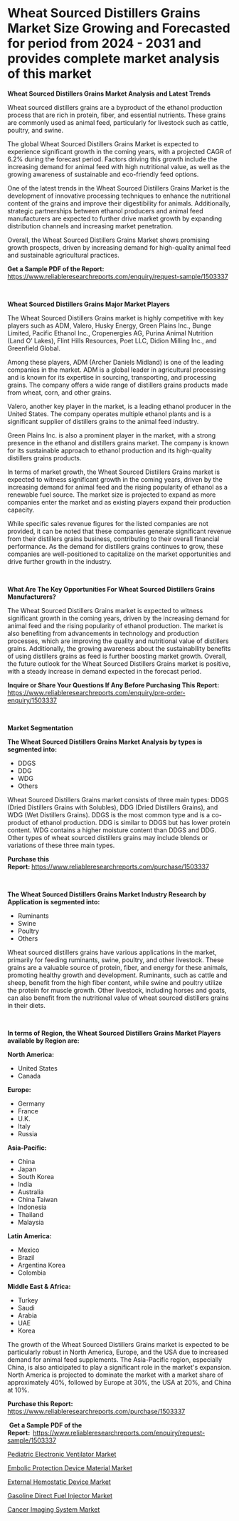 <p><h1>Wheat Sourced Distillers Grains Market Size Growing and Forecasted for period from 2024 - 2031 and provides complete market analysis of this market</h1></p><p><strong>Wheat Sourced Distillers Grains Market Analysis and Latest Trends</strong></p>
<p><p>Wheat sourced distillers grains are a byproduct of the ethanol production process that are rich in protein, fiber, and essential nutrients. These grains are commonly used as animal feed, particularly for livestock such as cattle, poultry, and swine.</p><p>The global Wheat Sourced Distillers Grains Market is expected to experience significant growth in the coming years, with a projected CAGR of 6.2% during the forecast period. Factors driving this growth include the increasing demand for animal feed with high nutritional value, as well as the growing awareness of sustainable and eco-friendly feed options.</p><p>One of the latest trends in the Wheat Sourced Distillers Grains Market is the development of innovative processing techniques to enhance the nutritional content of the grains and improve their digestibility for animals. Additionally, strategic partnerships between ethanol producers and animal feed manufacturers are expected to further drive market growth by expanding distribution channels and increasing market penetration.</p><p>Overall, the Wheat Sourced Distillers Grains Market shows promising growth prospects, driven by increasing demand for high-quality animal feed and sustainable agricultural practices.</p></p>
<p><strong>Get a Sample PDF of the Report:&nbsp;</strong> <a href="https://www.reliableresearchreports.com/enquiry/request-sample/1503337">https://www.reliableresearchreports.com/enquiry/request-sample/1503337</a></p>
<p>&nbsp;</p>
<p><strong>Wheat Sourced Distillers Grains Major Market Players</strong></p>
<p><p>The Wheat Sourced Distillers Grains market is highly competitive with key players such as ADM, Valero, Husky Energy, Green Plains Inc., Bunge Limited, Pacific Ethanol Inc., Cropenergies AG, Purina Animal Nutrition (Land O’ Lakes), Flint Hills Resources, Poet LLC, Didion Milling Inc., and Greenfield Global. </p><p>Among these players, ADM (Archer Daniels Midland) is one of the leading companies in the market. ADM is a global leader in agricultural processing and is known for its expertise in sourcing, transporting, and processing grains. The company offers a wide range of distillers grains products made from wheat, corn, and other grains. </p><p>Valero, another key player in the market, is a leading ethanol producer in the United States. The company operates multiple ethanol plants and is a significant supplier of distillers grains to the animal feed industry.</p><p>Green Plains Inc. is also a prominent player in the market, with a strong presence in the ethanol and distillers grains market. The company is known for its sustainable approach to ethanol production and its high-quality distillers grains products.</p><p>In terms of market growth, the Wheat Sourced Distillers Grains market is expected to witness significant growth in the coming years, driven by the increasing demand for animal feed and the rising popularity of ethanol as a renewable fuel source. The market size is projected to expand as more companies enter the market and as existing players expand their production capacity.</p><p>While specific sales revenue figures for the listed companies are not provided, it can be noted that these companies generate significant revenue from their distillers grains business, contributing to their overall financial performance. As the demand for distillers grains continues to grow, these companies are well-positioned to capitalize on the market opportunities and drive further growth in the industry.</p></p>
<p>&nbsp;</p>
<p><strong>What Are The Key Opportunities For Wheat Sourced Distillers Grains Manufacturers?</strong></p>
<p><p>The Wheat Sourced Distillers Grains market is expected to witness significant growth in the coming years, driven by the increasing demand for animal feed and the rising popularity of ethanol production. The market is also benefiting from advancements in technology and production processes, which are improving the quality and nutritional value of distillers grains. Additionally, the growing awareness about the sustainability benefits of using distillers grains as feed is further boosting market growth. Overall, the future outlook for the Wheat Sourced Distillers Grains market is positive, with a steady increase in demand expected in the forecast period.</p></p>
<p><strong>Inquire or Share Your Questions If Any Before Purchasing This Report:</strong> <a href="https://www.reliableresearchreports.com/enquiry/pre-order-enquiry/1503337">https://www.reliableresearchreports.com/enquiry/pre-order-enquiry/1503337</a></p>
<p>&nbsp;</p>
<p><strong>Market Segmentation</strong></p>
<p><strong>The Wheat Sourced Distillers Grains Market Analysis by types is segmented into:</strong></p>
<p><ul><li>DDGS</li><li>DDG</li><li>WDG</li><li>Others</li></ul></p>
<p><p>Wheat Sourced Distillers Grains market consists of three main types: DDGS (Dried Distillers Grains with Solubles), DDG (Dried Distillers Grains), and WDG (Wet Distillers Grains). DDGS is the most common type and is a co-product of ethanol production. DDG is similar to DDGS but has lower protein content. WDG contains a higher moisture content than DDGS and DDG. Other types of wheat sourced distillers grains may include blends or variations of these three main types.</p></p>
<p><strong>Purchase this Report:&nbsp;</strong><a href="https://www.reliableresearchreports.com/purchase/1503337">https://www.reliableresearchreports.com/purchase/1503337</a></p>
<p>&nbsp;</p>
<p><strong>The Wheat Sourced Distillers Grains Market Industry Research by Application is segmented into:</strong></p>
<p><ul><li>Ruminants</li><li>Swine</li><li>Poultry</li><li>Others</li></ul></p>
<p><p>Wheat sourced distillers grains have various applications in the market, primarily for feeding ruminants, swine, poultry, and other livestock. These grains are a valuable source of protein, fiber, and energy for these animals, promoting healthy growth and development. Ruminants, such as cattle and sheep, benefit from the high fiber content, while swine and poultry utilize the protein for muscle growth. Other livestock, including horses and goats, can also benefit from the nutritional value of wheat sourced distillers grains in their diets.</p></p>
<p>&nbsp;</p>
<p><strong>In terms of Region, the Wheat Sourced Distillers Grains Market Players available by Region are:</strong></p>
<p>
    <p> <strong> North America: </strong>
        <ul>
            <li>United States</li>
            <li>Canada</li>
        </ul>
        </p> 
    <p> <strong> Europe: </strong>
        <ul>
            <li>Germany</li>
            <li>France</li>
            <li>U.K.</li>
            <li>Italy</li>
            <li>Russia</li>
        </ul>
        </p> 
    <p> <strong> Asia-Pacific: </strong>
        <ul>
            <li>China</li>
            <li>Japan</li>
            <li>South Korea</li>
            <li>India</li>
            <li>Australia</li>
            <li>China Taiwan</li>
            <li>Indonesia</li>
            <li>Thailand</li>
            <li>Malaysia</li>
        </ul>
        </p> 
    <p> <strong> Latin America: </strong>
        <ul>
            <li>Mexico</li>
            <li>Brazil</li>
            <li>Argentina Korea</li>
            <li>Colombia</li>
        </ul>
        </p> 
    <p> <strong> Middle East & Africa: </strong>
        <ul>
            <li>Turkey</li>
            <li>Saudi</li>
            <li>Arabia</li>
            <li>UAE</li>
            <li>Korea</li>
        </ul>
    </p>
    </p>
<p><p>The growth of the Wheat Sourced Distillers Grains market is expected to be particularly robust in North America, Europe, and the USA due to increased demand for animal feed supplements. The Asia-Pacific region, especially China, is also anticipated to play a significant role in the market's expansion. North America is projected to dominate the market with a market share of approximately 40%, followed by Europe at 30%, the USA at 20%, and China at 10%.</p></p>
<p><strong>Purchase this Report: </strong><a href="https://www.reliableresearchreports.com/purchase/1503337">https://www.reliableresearchreports.com/purchase/1503337</a></p>
<p>&nbsp;<strong>Get a Sample PDF of the Report:&nbsp;&nbsp;</strong><a href="https://www.reliableresearchreports.com/enquiry/request-sample/1503337">https://www.reliableresearchreports.com/enquiry/request-sample/1503337</a></p>
<p><strong></strong></p>
<p><p><a href="https://medium.com/@judyhunter52/pediatric-electronic-ventilator-market-insights-into-market-cagr-market-trends-and-growth-a65a3bd267bf">Pediatric Electronic Ventilator Market</a></p><p><a href="https://github.com/sofayahoo2023/Market-Research-Report-List-3/blob/main/embolic-protection-device-material-market.md">Embolic Protection Device Material Market</a></p><p><a href="https://medium.com/@alesiabrahimi58/external-hemostatic-device-market-trends-and-market-analysis-forecasted-for-period-2024-2031-38fcd4bb9c1d">External Hemostatic Device Market</a></p><p><a href="https://github.com/joannesouthgate/Market-Research-Report-List-1/blob/main/gasoline-direct-fuel-injector-market.md">Gasoline Direct Fuel Injector Market</a></p><p><a href="https://medium.com/@alesiabrahimi58/cancer-imaging-system-market-comprehensive-assessment-by-type-application-and-geography-fd2ae169151d">Cancer Imaging System Market</a></p></p>